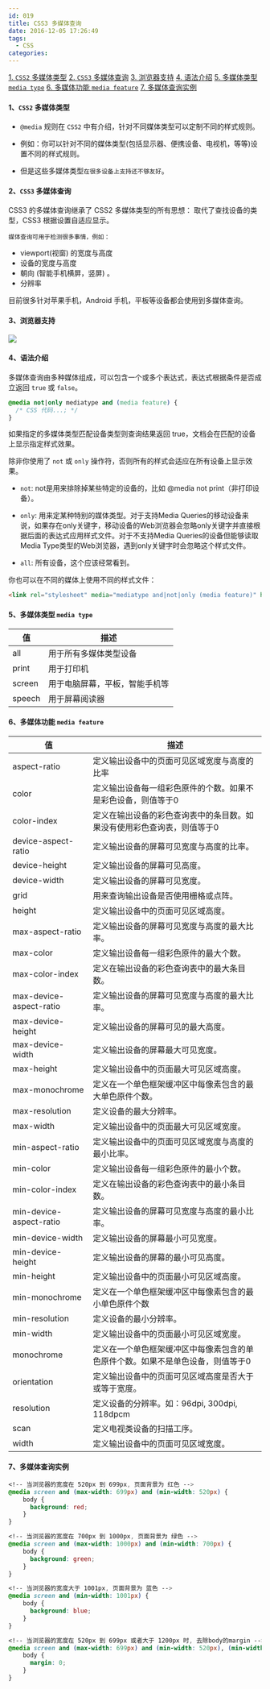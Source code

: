 ```yaml
---
id: 019
title: CSS3 多媒体查询
date: 2016-12-05 17:26:49
tags:
  - CSS
categories:
---
```


<a href="#css2">1. `CSS2` 多媒体类型</a>
<a href="#css3">2. `CSS3` 多媒体查询</a>
<a href="#browser">3. 浏览器支持</a>
<a href="#syntax">4. 语法介绍</a>
<a href="#type">5. 多媒体类型 `media type`</a>
<a href="#feature">6. 多媒体功能 `media feature`</a>
<a href="#example">7. 多媒体查询实例</a>

#### <a name="css2">1、`CSS2` 多媒体类型</a>

- `@media` 规则在 `CSS2` 中有介绍，针对不同媒体类型可以定制不同的样式规则。

- 例如：你可以针对不同的媒体类型(包括显示器、便携设备、电视机，等等)设置不同的样式规则。

- 但是这些多媒体类型`在很多设备上支持还不够友好`。

#### <a name="css3">2、`CSS3` 多媒体查询</a>
CSS3 的多媒体查询继承了 CSS2 多媒体类型的所有思想： 取代了查找设备的类型，CSS3 根据设置自适应显示。

`媒体查询可用于检测很多事情，例如：`

- viewport(视窗) 的宽度与高度
- 设备的宽度与高度
- 朝向 (智能手机横屏，竖屏) 。
- 分辨率

目前很多针对苹果手机，Android 手机，平板等设备都会使用到多媒体查询。

#### <a name="browser">3、浏览器支持</a>

<img src="/images/css3media.gif">

#### <a name="syntax">4、语法介绍</a>

多媒体查询由多种媒体组成，可以包含一个或多个表达式，表达式根据条件是否成立返回 `true` 或 `false`。
```css
@media not|only mediatype and (media feature) {
  /* CSS 代码...; */
}
```
如果指定的多媒体类型匹配设备类型则查询结果返回 true，文档会在匹配的设备上显示指定样式效果。

除非你使用了 `not` 或 `only` 操作符，否则所有的样式会适应在所有设备上显示效果。

- `not`: not是用来排除掉某些特定的设备的，比如 @media not print（非打印设备）。

- `only`: 用来定某种特别的媒体类型。对于支持Media Queries的移动设备来说，如果存在only关键字，移动设备的Web浏览器会忽略only关键字并直接根据后面的表达式应用样式文件。对于不支持Media Queries的设备但能够读取Media Type类型的Web浏览器，遇到only关键字时会忽略这个样式文件。

- `all`: 所有设备，这个应该经常看到。

你也可以在不同的媒体上使用不同的样式文件：
```html
<link rel="stylesheet" media="mediatype and|not|only (media feature)" href="mystylesheet.css">
```

#### <a name="type">5、多媒体类型 `media type`</a>

| 值 |描述| 
| - | - | 
|all	    |用于所有多媒体类型设备|
|print	  |用于打印机|
|screen	  |用于电脑屏幕，平板，智能手机等|
|speech	  |用于屏幕阅读器|

#### <a name="feature">6、多媒体功能 `media feature`</a>

| 值| 描述 |
| - | - |
|aspect-ratio	              |定义输出设备中的页面可见区域宽度与高度的比率
|color	                    |定义输出设备每一组彩色原件的个数。如果不是彩色设备，则值等于0
|color-index	              |定义在输出设备的彩色查询表中的条目数。如果没有使用彩色查询表，则值等于0
|device-aspect-ratio	      |定义输出设备的屏幕可见宽度与高度的比率。
|device-height	            |定义输出设备的屏幕可见高度。
|device-width	              |定义输出设备的屏幕可见宽度。
|grid	                      |用来查询输出设备是否使用栅格或点阵。
|height	                    |定义输出设备中的页面可见区域高度。
|max-aspect-ratio	          |定义输出设备的屏幕可见宽度与高度的最大比率。
|max-color	                |定义输出设备每一组彩色原件的最大个数。
|max-color-index	          |定义在输出设备的彩色查询表中的最大条目数。
|max-device-aspect-ratio	  |定义输出设备的屏幕可见宽度与高度的最大比率。
|max-device-height	        |定义输出设备的屏幕可见的最大高度。
|max-device-width	          |定义输出设备的屏幕最大可见宽度。
|max-height	                |定义输出设备中的页面最大可见区域高度。
|max-monochrome	            |定义在一个单色框架缓冲区中每像素包含的最大单色原件个数。
|max-resolution	            |定义设备的最大分辨率。
|max-width	                |定义输出设备中的页面最大可见区域宽度。
|min-aspect-ratio	          |定义输出设备中的页面可见区域宽度与高度的最小比率。
|min-color	                |定义输出设备每一组彩色原件的最小个数。
|min-color-index	          |定义在输出设备的彩色查询表中的最小条目数。
|min-device-aspect-ratio	  |定义输出设备的屏幕可见宽度与高度的最小比率。
|min-device-width	          |定义输出设备的屏幕最小可见宽度。
|min-device-height	        |定义输出设备的屏幕的最小可见高度。
|min-height	                |定义输出设备中的页面最小可见区域高度。
|min-monochrome	            |定义在一个单色框架缓冲区中每像素包含的最小单色原件个数
|min-resolution	            |定义设备的最小分辨率。
|min-width	                |定义输出设备中的页面最小可见区域宽度。
|monochrome	                |定义在一个单色框架缓冲区中每像素包含的单色原件个数。如果不是单色设备，则值等于0
|orientation	              |定义输出设备中的页面可见区域高度是否大于或等于宽度。
|resolution	                |定义设备的分辨率。如：96dpi, 300dpi, 118dpcm
|scan	                      |定义电视类设备的扫描工序。
|width	                    |定义输出设备中的页面可见区域宽度。

#### <a name="example">7、多媒体查询实例</a>

```css
<!-- 当浏览器的宽度在 520px 到 699px, 页面背景为 红色 -->
@media screen and (max-width: 699px) and (min-width: 520px) {
    body {
      background: red;
    }
}

<!-- 当浏览器的宽度在 700px 到 1000px, 页面背景为 绿色 -->
@media screen and (max-width: 1000px) and (min-width: 700px) {
    body {
      background: green;
    }
}

<!-- 当浏览器的宽度大于 1001px, 页面背景为 蓝色 -->
@media screen and (min-width: 1001px) {
    body {
      background: blue;
    }
}

<!-- 当浏览器的宽度在 520px 到 699px 或者大于 1200px 时, 去除body的margin -->
@media screen and (max-width: 699px) and (min-width: 520px), (min-width: 1200px) {
    body {
      margin: 0;
    }
}
```